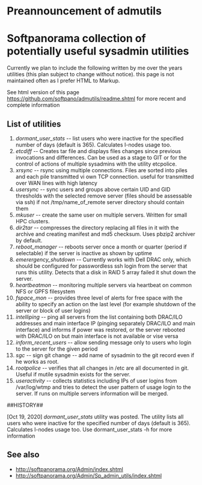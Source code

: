 # Preannouncement of admutils
# Softpanorama collection of potentially useful sysadmin utilities

Currently we plan to include the following written by me over the years utilities (this plan subject to change without notice). this page is not maintained often as I prefer HTML to Markup. 

See html version of this page https://github.com/softpano/admutils/readme.shtml for more recent and complete information

## List of utilities 

1. *dormant_user_stats* -- list users who were inactive for the specified number of days (default is 365). Calculates I-nodes usage too. 
1. *etcdiff* -- Creates tar file and  displays files changes since previous invocations and differences. Can be used as a stage to GIT or for the control of actions of multiple sysadmins with the utility etcpolice.
1. *xrsync* -- rsync using multiple connections. Files are sorted into piles and  each pile transmitted vi own TCP connection.
useful for transmitted over WAN lines with high latency
1. *usersync* -- sync users and groups above certain UID and GID thresholds with the selected remove server (files should be assessable via ssh)
if not /tmp/name_of_remote server directory should contain them 
1. *mkuser* -- create the same user on multiple servers. Written for small HPC clusters. 
1. *dir2tar* -- compresses the directory replacing all files in it with the archive and creating manifest and md5 checksum. 
Uses pbzip2 archiver by default. 
1. *reboot_manager* -- reboots server once a month or quarter (period if selectable) if the server is inactive as shown by uptime
1. *emerergency_shutdown* -- Currently works with Dell DRAC only, which should be configured for passwordless ssh login from the server that runs this utility.  Detects that a disk    in RAID 5 array failed it shut down the server.
1. *heartbeatmon* -- monitoring multiple servers via heartbeat on common NFS or GPFS filesystem 
1. *fspace_mon* -- provides three level of alerts for free space with the ability to specify an action on the last level (for example shutdown of the server or block of user logins) 
1. *intelliping* -- ping all servers from the list containing both DRAC/ILO addresses and main interface IP 
(pinging separately DRAC/ILO and main interface) and informs if power was restored, or the server rebooted with DRAC/ILO 
on but main interface is not available or vise versa 
1. *inform_recent_users* -- allow sending message only to users who login to the server for the given period
1. *sgc* -- sign git change -- add name of sysadmin to the git record even if he works as root. 
1. *rootpolice* -- verifies that all changes in  /etc are all documented in git. Useful if mutile sysadmin exists for the server. 
1. *useractivity* -- collects statistics including IPs of user logins from /var/log/wtmp and tries to detect the user pattern of usage 
login to the server. If runs on multiple servers information will be merged.  

##HISTORY##

[Oct 19, 2020] *dormant_user_stats* utility was posted. The utility lists all users who were inactive for the specified number of days (default is 365). Calculates I-nodes usage too. Use dormant_user_stats -h for more information 

## See also ##

* http://softpanorama.org/Admin/index.shtml
* http://softpanorama.org/Admin/Sp_admin_utils/index.shtml
